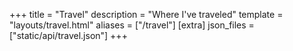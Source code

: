 +++
title = "Travel"
description = "Where I've traveled"
template = "layouts/travel.html"
aliases = ["/travel"]
[extra]
json_files = ["static/api/travel.json"]
+++

